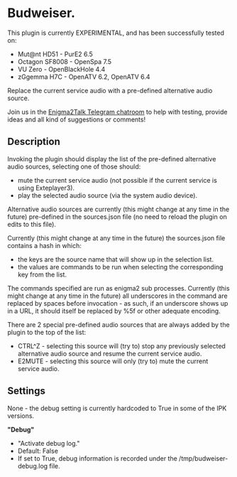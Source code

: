 # Budweiser.

This plugin is currently EXPERIMENTAL, and has been successfully tested on:
* Mut@nt HD51 - PurE2 6.5
* Octagon SF8008 - OpenSpa 7.5
* VU Zero - OpenBlackHole 4.4
* zGgemma H7C - OpenATV 6.2, OpenATV 6.4

Replace the current service audio with a pre-defined alternative audio source.

Join us in the [Enigma2Talk Telegram chatroom](https://t.me/talkenigma2)
to help with testing, provide ideas and all kind of suggestions or comments!

## Description

Invoking the plugin should display the list of the pre-defined alternative
audio sources, selecting one of those should:
* mute the current service audio (not possible if the current service is using
  Exteplayer3).
* play the selected audio source (via the system audio device).

Alternative audio sources are currently (this might change at any time in the
future) pre-defined in the sources.json file (no need to reload the plugin on
edits to this file).

Currently (this might change at any time in the future) the sources.json file
contains a hash in which:
* the keys are the source name that will show up in the selection list.
* the values are commands to be run when selecting the corresponding key from
  the list.

The commands specified are run as enigma2 sub processes. Currently (this might
change at any time in the future) all underscores in the command are replaced by
spaces before invocation - as such, if an underscore shows up in a URL, it
should itself be replaced by %5f or other adequate encoding.

There are 2 special pre-defined audio sources that are always added by the
plugin to the top of the list:
* CTRL^Z - selecting this source will (try to) stop any previously selected
  alternative audio source and resume the current service audio.
* E2MUTE - selecting this source will only (try to) mute the current service
  audio.

## Settings

None - the debug setting is currently hardcoded to True in some of the IPK
versions.

**"Debug"**
* "Activate debug log."
* Default: False
* If set to True, debug information is recorded under the
  /tmp/budweiser-debug.log file.

